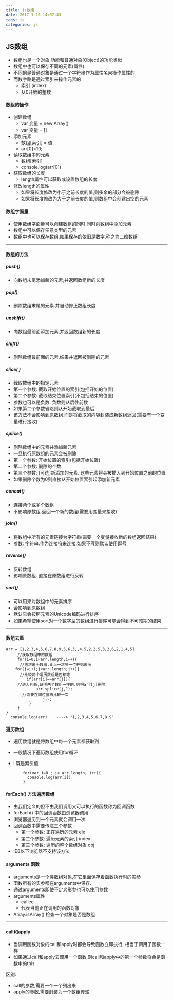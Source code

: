 ```yaml
---
title: js数组
date: 2017-1-10 14:07:43
tags: js
categories: js
---
```


## JS数组
- 数组也是一个对象,功能和普通对象(Object)的功能类似
- 数组中也可以保存不同的元素(属性)
- 不同的是普通对象是通过一个字符串作为属性名来操作属性的
- 而数字路是通过索引来操作元素的
	- 索引 (index)
	- 从0开始的整数

#### 数组的操作
- 创建数组
	- var 变量 = new Array()
	- var 变量 = []
- 添加元素
	- 数组[索引] = 值
	- arr[0]=10;
- 读取数组中的元素
	- 数组[索引]
	- console.log(arr[0])
- 获取数组的长度
	- length属性可以获取或设置数组的长度
- 修改length的属性
	- 如果将长度修改为小于之前长度的值,则多余的部分会被删除
    - 如果将长度修改为大于之前长度的值,则数组中会创建出空的元素
   
#### 数组字面量
- 使用数组字面量可以创建数组的同时,同时向数组中添加元素
- 数组中可以保存任意类型的元素
- 数组中也可以保存数组.如果保存的依旧是数字,称之为二维数组

----------

#### 数组的方法
##### push()
- 向数组末尾添加新的元素,并返回数组新的长度
##### pop()
- 删除数组末尾的元素.并自动修正数组长度
##### unshift() 
- 向数组最前面添加元素,并返回数组新的长度
##### shift()
- 删除数组最前面的元素.结果并返回被删除的元素
##### slice( )
- 截取数组中的指定元素
- 第一个参数: 截取开始位置的索引(包括开始的位置)
- 第二个参数: 截取结束位置索引(不包括结束的位置)
- 参数也可以是负数. 负数则从后往前数
- 如果第二个参数省略则从开始截取到最后
- 该方法不会影响到原数组.而是将截取的内容封装成新数组返回(需要有一个变量进行接收)
##### splice()
- 删除数组中的元素并添加新元素
- 一旦执行原数组的元素会被删除
- 第一个参数: 开始位置的索引(包括开始位置)
- 第二个参数: 删除的个数
- 第三个参数: [可选]新添加的元素. 这些元素将会被插入到开始位置之前的位置
- 如果删除个数为0则直接从开始位置索引起添加新元素
##### concat()
- 连接两个或多个数组
- 不影响原数组.返回一个新的数组(需要用变量来接收)
##### join()
- 将数组中所有的元素链接为字符串(需要一个变量接收新的数组返回结果)
- 参数: 字符串.作为连接符来连接.如果不写则默认使用逗号
##### reverse()
- 反转数组
- 影响原数组. 直接在原数组进行反转
##### sort()
- 可以用来对数组中的元素排序
- 会影响到原数组
- 默认它会按照元素的Unicode编码进行排序
- 如果希望使用sort对一个数字型的数组进行排序可能会得到不可预期的结果

----------

#### 数组去重
    arr = [1,2,3,4,5,6,7,8,9,5,6,3,,4,5,2,2,5,3,2,6,2,1,4,5]
         //获取数组中的数组
         for(i=0;i<arr.length;i++){
          //再次遍历数组.比上一次多一位开始遍历
        for(j=i+1;j<arr.length;j++){
          //比较两个遍历数组是否相等
             if(arr[i]==arr[j]){
         //进入判断,证明两个数组一样的.则把arr[j]删除
                 arr.splice(j,1);
           //需要在同位置再比较一次
                    j--;
              }
         }
	}
      console.log(arr)    ----> "1,2,3,4,5,6,7,8,9"

#### 遍历数组
- 遍历数组就是将数组中每一个元素都获取到
- 一般情况下遍历数组使用for循环
- i 既是索引值

		  for(var i=0 ; i< arr.length; i++){
		  	console.log(arr[i]);
		  }

#### forEach() 方法遍历数组
- 由我们定义的但不由我们调用又可以执行的函数称为回调函数
- forEach() 中的回调函数由浏览器调用
- 浏览器遍历到一个元素就会调用一次
- 回调函数中需要传递三个参数
	- 第一个参数: 正在遍历的元素 ele
	- 第二个参数: 遍历元素的索引 index
	- 第三个参数: 遍历的整个数组对象 obj
- IE8以下浏览器不支持该方法

#### arguments 函数
- arguments是一个类数组对象,在它里面保存着函数执行时的实参
- 函数所有的实参都在arguments中保存.
- 通过arguments即使不定义形参也可以使用参数
- arguments属性
	- callee
	- 代表当前正在调用的函数对象
- Array.isArray() 检查一个对象是否是数组


----------

#### call和apply
- 当调用函数对象的call和apply时都会导致函数立即执行, 相当于调用了函数一样
- 如果通过call和apply去调用一个函数,则call和apply中的第一个参数将会是函数中的this

区别:

- call的参数,需要一个一个列出来
- apply的参数,需要封装为一个数组传递